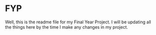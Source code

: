 # FYP
Well, this is the readme file for my Final Year Project. I will be updating all the things here by the time I make any changes in my project.
